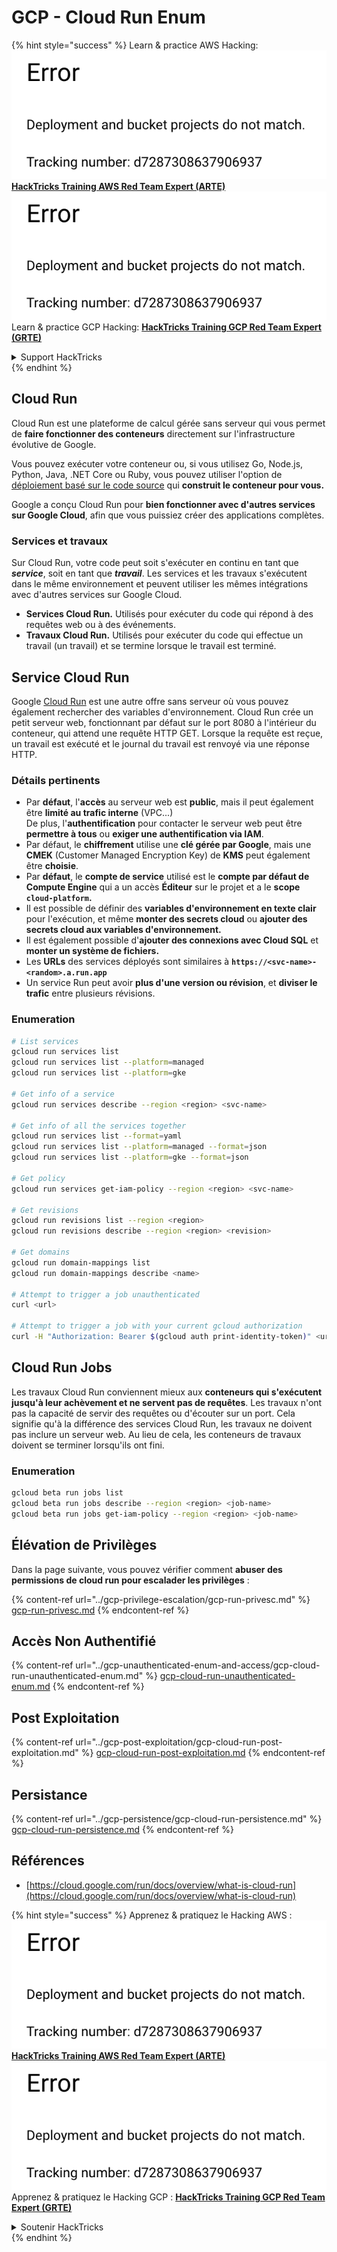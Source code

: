 # GCP - Cloud Run Enum

{% hint style="success" %}
Learn & practice AWS Hacking:<img src="../../../.gitbook/assets/image (1) (1).png" alt="" data-size="line">[**HackTricks Training AWS Red Team Expert (ARTE)**](https://training.hacktricks.xyz/courses/arte)<img src="../../../.gitbook/assets/image (1) (1).png" alt="" data-size="line">\
Learn & practice GCP Hacking: <img src="../../../.gitbook/assets/image (2).png" alt="" data-size="line">[**HackTricks Training GCP Red Team Expert (GRTE)**<img src="../../../.gitbook/assets/image (2).png" alt="" data-size="line">](https://training.hacktricks.xyz/courses/grte)

<details>

<summary>Support HackTricks</summary>

* Check the [**subscription plans**](https://github.com/sponsors/carlospolop)!
* **Join the** 💬 [**Discord group**](https://discord.gg/hRep4RUj7f) or the [**telegram group**](https://t.me/peass) or **follow** us on **Twitter** 🐦 [**@hacktricks\_live**](https://twitter.com/hacktricks\_live)**.**
* **Share hacking tricks by submitting PRs to the** [**HackTricks**](https://github.com/carlospolop/hacktricks) and [**HackTricks Cloud**](https://github.com/carlospolop/hacktricks-cloud) github repos.

</details>
{% endhint %}

## Cloud Run <a href="#reviewing-cloud-run-configurations" id="reviewing-cloud-run-configurations"></a>

Cloud Run est une plateforme de calcul gérée sans serveur qui vous permet de **faire fonctionner des conteneurs** directement sur l'infrastructure évolutive de Google.

Vous pouvez exécuter votre conteneur ou, si vous utilisez Go, Node.js, Python, Java, .NET Core ou Ruby, vous pouvez utiliser l'option de [déploiement basé sur le code source](https://cloud.google.com/run/docs/deploying-source-code) qui **construit le conteneur pour vous.**

Google a conçu Cloud Run pour **bien fonctionner avec d'autres services sur Google Cloud**, afin que vous puissiez créer des applications complètes.

### Services et travaux <a href="#services-and-jobs" id="services-and-jobs"></a>

Sur Cloud Run, votre code peut soit s'exécuter en continu en tant que _**service**_, soit en tant que _**travail**_. Les services et les travaux s'exécutent dans le même environnement et peuvent utiliser les mêmes intégrations avec d'autres services sur Google Cloud.

* **Services Cloud Run.** Utilisés pour exécuter du code qui répond à des requêtes web ou à des événements.
* **Travaux Cloud Run.** Utilisés pour exécuter du code qui effectue un travail (un travail) et se termine lorsque le travail est terminé.

## Service Cloud Run

Google [Cloud Run](https://cloud.google.com/run) est une autre offre sans serveur où vous pouvez également rechercher des variables d'environnement. Cloud Run crée un petit serveur web, fonctionnant par défaut sur le port 8080 à l'intérieur du conteneur, qui attend une requête HTTP GET. Lorsque la requête est reçue, un travail est exécuté et le journal du travail est renvoyé via une réponse HTTP.

### Détails pertinents

* Par **défaut**, l'**accès** au serveur web est **public**, mais il peut également être **limité au trafic interne** (VPC...)\
De plus, l'**authentification** pour contacter le serveur web peut être **permettre à tous** ou **exiger une authentification via IAM**.
* Par défaut, le **chiffrement** utilise une **clé gérée par Google**, mais une **CMEK** (Customer Managed Encryption Key) de **KMS** peut également être **choisie**.
* Par **défaut**, le **compte de service** utilisé est le **compte par défaut de Compute Engine** qui a un accès **Éditeur** sur le projet et a le **scope `cloud-platform`.**
* Il est possible de définir des **variables d'environnement en texte clair** pour l'exécution, et même **monter des secrets cloud** ou **ajouter des secrets cloud aux variables d'environnement.**
* Il est également possible d'**ajouter des connexions avec Cloud SQL** et **monter un système de fichiers.**
* Les **URLs** des services déployés sont similaires à **`https://<svc-name>-<random>.a.run.app`**
* Un service Run peut avoir **plus d'une version ou révision**, et **diviser le trafic** entre plusieurs révisions.

### Enumeration
```bash
# List services
gcloud run services list
gcloud run services list --platform=managed
gcloud run services list --platform=gke

# Get info of a service
gcloud run services describe --region <region> <svc-name>

# Get info of all the services together
gcloud run services list --format=yaml
gcloud run services list --platform=managed --format=json
gcloud run services list --platform=gke --format=json

# Get policy
gcloud run services get-iam-policy --region <region> <svc-name>

# Get revisions
gcloud run revisions list --region <region>
gcloud run revisions describe --region <region> <revision>

# Get domains
gcloud run domain-mappings list
gcloud run domain-mappings describe <name>

# Attempt to trigger a job unauthenticated
curl <url>

# Attempt to trigger a job with your current gcloud authorization
curl -H "Authorization: Bearer $(gcloud auth print-identity-token)" <url>
```
## Cloud Run Jobs

Les travaux Cloud Run conviennent mieux aux **conteneurs qui s'exécutent jusqu'à leur achèvement et ne servent pas de requêtes**. Les travaux n'ont pas la capacité de servir des requêtes ou d'écouter sur un port. Cela signifie qu'à la différence des services Cloud Run, les travaux ne doivent pas inclure un serveur web. Au lieu de cela, les conteneurs de travaux doivent se terminer lorsqu'ils ont fini. 

### Enumeration
```bash
gcloud beta run jobs list
gcloud beta run jobs describe --region <region> <job-name>
gcloud beta run jobs get-iam-policy --region <region> <job-name>
```
## Élévation de Privilèges

Dans la page suivante, vous pouvez vérifier comment **abuser des permissions de cloud run pour escalader les privilèges** :

{% content-ref url="../gcp-privilege-escalation/gcp-run-privesc.md" %}
[gcp-run-privesc.md](../gcp-privilege-escalation/gcp-run-privesc.md)
{% endcontent-ref %}

## Accès Non Authentifié

{% content-ref url="../gcp-unauthenticated-enum-and-access/gcp-cloud-run-unauthenticated-enum.md" %}
[gcp-cloud-run-unauthenticated-enum.md](../gcp-unauthenticated-enum-and-access/gcp-cloud-run-unauthenticated-enum.md)
{% endcontent-ref %}

## Post Exploitation

{% content-ref url="../gcp-post-exploitation/gcp-cloud-run-post-exploitation.md" %}
[gcp-cloud-run-post-exploitation.md](../gcp-post-exploitation/gcp-cloud-run-post-exploitation.md)
{% endcontent-ref %}

## Persistance

{% content-ref url="../gcp-persistence/gcp-cloud-run-persistence.md" %}
[gcp-cloud-run-persistence.md](../gcp-persistence/gcp-cloud-run-persistence.md)
{% endcontent-ref %}

## Références

* [https://cloud.google.com/run/docs/overview/what-is-cloud-run](https://cloud.google.com/run/docs/overview/what-is-cloud-run)

{% hint style="success" %}
Apprenez & pratiquez le Hacking AWS :<img src="../../../.gitbook/assets/image (1) (1).png" alt="" data-size="line">[**HackTricks Training AWS Red Team Expert (ARTE)**](https://training.hacktricks.xyz/courses/arte)<img src="../../../.gitbook/assets/image (1) (1).png" alt="" data-size="line">\
Apprenez & pratiquez le Hacking GCP : <img src="../../../.gitbook/assets/image (2).png" alt="" data-size="line">[**HackTricks Training GCP Red Team Expert (GRTE)**<img src="../../../.gitbook/assets/image (2).png" alt="" data-size="line">](https://training.hacktricks.xyz/courses/grte)

<details>

<summary>Soutenir HackTricks</summary>

* Vérifiez les [**plans d'abonnement**](https://github.com/sponsors/carlospolop) !
* **Rejoignez le** 💬 [**groupe Discord**](https://discord.gg/hRep4RUj7f) ou le [**groupe telegram**](https://t.me/peass) ou **suivez** nous sur **Twitter** 🐦 [**@hacktricks\_live**](https://twitter.com/hacktricks\_live)**.**
* **Partagez des astuces de hacking en soumettant des PRs aux** [**HackTricks**](https://github.com/carlospolop/hacktricks) et [**HackTricks Cloud**](https://github.com/carlospolop/hacktricks-cloud) dépôts github.

</details>
{% endhint %}
